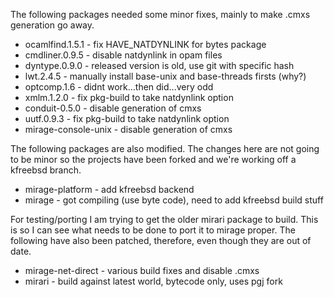 The following packages needed some minor fixes, mainly to make
.cmxs generation go away.

* ocamlfind.1.5.1 - fix HAVE_NATDYNLINK for bytes package
* cmdliner.0.9.5 - disable natdynlink in opam files
* dyntype.0.9.0 - released version is old, use git with specific hash
* lwt.2.4.5 - manually install base-unix and base-threads firsts (why?)
* optcomp.1.6 - didnt work...then did...very odd
* xmlm.1.2.0 - fix pkg-build to take natdynlink option
* conduit-0.5.0 - disable generation of cmxs 
* uutf.0.9.3 - fix pkg-build to take natdynlink option
* mirage-console-unix - disable generation of cmxs 

The following packages are also modified.  The changes here are not going to be minor
so the projects have been forked and we're working off a kfreebsd branch.

* mirage-platform - add kfreebsd backend
* mirage - got compiling (use byte code), need to add kfreebsd build stuff

For testing/porting I am trying to get the older mirari package to build.
This is so I can see what needs to be done to port it to mirage proper.
The following have also been patched, therefore, even though they are
out of date.

* mirage-net-direct - various build fixes and disable .cmxs
* mirari - build against latest world, bytecode only, uses pgj fork
